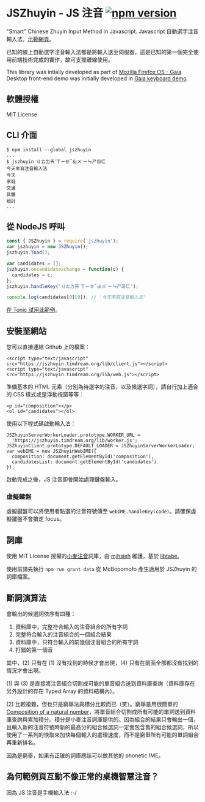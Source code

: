 # JSZhuyin - JS 注音 [![npm version](https://badge.fury.io/js/jszhuyin.svg)](http://badge.fury.io/js/jszhuyin)

"Smart" Chinese Zhuyin Input Method in Javascript. Javascript 自動選字注音輸入法。[示範網頁](https://jszhuyin.timdream.org/)。

已知的線上自動選字注音輸入法都是將輸入送至伺服器，這是已知的第一個完全使用前端技術完成的實作，故可支援離線使用。

This library was intially developed as part of [Mozilla Firefox OS - Gaia](https://github.com/mozilla-b2g/gaia). Desktop front-end demo was initially developed in [Gaia keyboard demo](https://github.com/timdream/gaia-keyboard-demo).

## 軟體授權

MIT License

## CLI 介面

    $ npm install --global jszhuyin
    ...
    $ jszhuyin ㄐㄊㄌㄞˊㄒㄧㄝˇㄓㄨˋㄧㄣㄕㄖㄈ
    今天來寫注音輸入法
    今天
    家庭
    交通
    具體
    檢討
    ...

## 從 NodeJS 呼叫

```javascript
const { JSZhuyin } = require('jszhuyin');
var jszhuyin = new JSZhuyin();
jszhuyin.load();

var candidates = [];
jszhuyin.oncandidateschange = function(c) {
  candidates = c;
};
jszhuyin.handleKey('ㄐㄊㄌㄞˊㄒㄧㄝˇㄓㄨˋㄧㄣㄕㄖㄈ');

console.log(candidates[0][0]); // '今天來寫注音輸入法'
```

[在 Tonic 試用此範例](https://tonicdev.com/npm/jszhuyin)。

## 安裝至網站

您可以直接連結 Github 上的檔案：

    <script type="text/javascript" src="https://jszhuyin.timdream.org/lib/client.js"></script>
    <script type="text/javascript" src="https://jszhuyin.timdream.org/lib/web.js"></script>

準備基本的 HTML 元素（分別為待選字的注音，以及候選字詞），請自行加上適合的 CSS 樣式或是浮動視窗等等：

    <p id="composition"></p>
    <ol id="candidates"></ol>

使用以下程式碼啟動輸入法：

    JSZhuyinServerWorkerLoader.prototype.WORKER_URL =
      'https://jszhuyin.timdream.org/lib/worker.js';
    JSZhuyinClient.prototype.DEFAULT_LOADER = JSZhuyinServerWorkerLoader;
    var webIME = new JSZhuyinWebIME({
      composition: document.getElementById('composition'),
      candidatesList: document.getElementById('candidates')
    });

啟動完成之後，JS 注音即會開始處理鍵盤輸入。

### 虛擬鍵盤

虛擬鍵盤可以將使用者點選的注音符號傳至 `webIME.handleKey(code)`。請確保虛擬鍵盤不會搶走 focus。

## 詞庫

使用 MIT License 授權的[小麥注音](http://mcbopomofo.openvanilla.org)詞庫，由 [mjhsieh](https://github.com/mjhsieh) 維護，基於 [libtabe](http://sourceforge.net/projects/libtabe/)。

使用前請先執行 `npm run grunt data` 從 McBopomofo 產生適用於 JSZhuyin 的詞庫檔案。

## 斷詞演算法

會輸出的候選詞依序有四種：

1. 資料庫中，完整符合輸入的注音組合的所有字詞
2. 完整符合輸入的注音組合的一個組合結果
3. 資料庫中，只符合輸入的前幾個注音組合的所有字詞
4. 打錯的第一個音

其中，(2) 只有在 (1) 沒有找到的時候才會出現，(4) 只有在前面全部都沒有找到的情況才會出現。

(1) 與 (3) 是直接將注音組合切割成可能的單音組合送到資料庫查詢（資料庫存在另外設計的存在 Typed Array 的資料結構內）。

(2) 比較複雜，但也只是窮舉法與積分比較而已（笑）。窮舉是用很簡單的 <a href="http://stackoverflow.com/questions/8375439">Composition of a natural number</a>，將單音組合切割成所有可能的單詞送到資料庫查詢與累加積分。積分是小麥注音詞庫提供的。因為組合的結果只會輸出一個，且輸入新的注音符號時新的最高分的組合候選詞一定會包含舊的組合候選詞，所以使用了一系列的快取來加快每個輸入的處理速度，而不是窮舉所有可能的單詞組合再重新排名。

因為是窮舉，如果有正確的詞庫應該可以做其他的 phonetic IME。

## 為何範例頁互動不像正常的桌機智慧注音？

因為 JS 注音是手機輸入法 :-/

